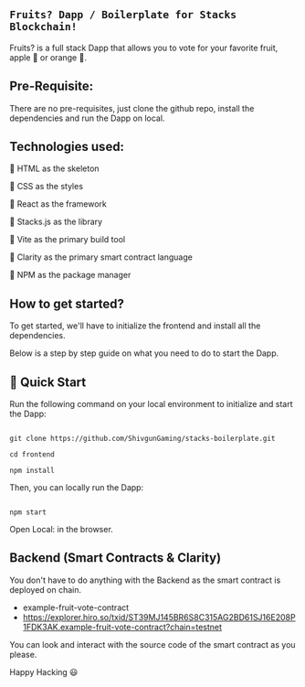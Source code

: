 ## ` Fruits? Dapp / Boilerplate for Stacks Blockchain! `

Fruits? is a full stack Dapp that allows you to vote for your favorite fruit, apple 🍏 or orange 🍊.

## Pre-Requisite:

There are no pre-requisites, just clone the github repo, install the dependencies and run the Dapp on local.

## Technologies used:

🌟 HTML as the skeleton

🌟 CSS as the styles

🌟 React as the framework

🌟 Stacks.js as the library

🌟 Vite as the primary build tool

🌟 Clarity as the primary smart contract language

🌟 NPM as the package manager

## How to get started?

To get started, we'll have to initialize the frontend and install all the dependencies.

Below is a step by step guide on what you need to do to start the Dapp.

## 🚀 Quick Start

Run the following command on your local environment to initialize and start the Dapp:

```

git clone https://github.com/ShivgunGaming/stacks-boilerplate.git

cd frontend

npm install

```

Then, you can locally run the Dapp:

```

npm start

```

Open Local: in the browser.

## Backend (Smart Contracts & Clarity)

You don't have to do anything with the Backend as the smart contract is deployed on chain.

- example-fruit-vote-contract
- https://explorer.hiro.so/txid/ST39MJ145BR6S8C315AG2BD61SJ16E208P1FDK3AK.example-fruit-vote-contract?chain=testnet

You can look and interact with the source code of the smart contract as you please.

Happy Hacking 😃
